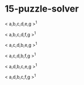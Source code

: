 # 15-puzzle-solver
< a,b,c,d,e,g ><sup>1</sup>

< a,b,c,d,f,g ><sup>1</sup>

< a,c,d,b,e,g ><sup>1</sup>

< a,c,d,b,f,g ><sup>1</sup>

< a,d,b,c,e,g ><sup>1</sup>

< a,d,b,c,f,g ><sup>1</sup>
